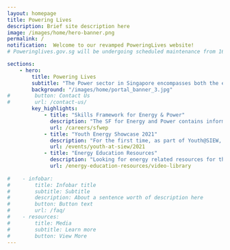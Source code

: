 ```yaml
---
layout: homepage
title: Powering Lives
description: Brief site description here
image: /images/home/hero-banner.png 
permalink: /
notification:  Welcome to our revamped PoweringLives website!
# Poweringlives.gov.sg will be undergoing scheduled maintenance from 16 Jul 2021 (18:00) to 16 Jul 2021 (20:00), and will not be available during this period. We apologise for any inconvenience.

sections:
    - hero:
        title: Powering Lives
        subtitle: "The Power sector in Singapore encompasses both the electricity and gas sectors. Together with our industry partners, we ensure that a stable, affordable and sustainable supply of energy is delivered to consumers."
        background: "/images/home/portal_banner_3.jpg"
#        button: Contact Us
#        url: /contact-us/
        key_highlights:
            - title: "Skills Framework for Energy & Power"
              description: "The SF for Energy and Power contains information on trends, career pathways, occupations, job roles, skills and competencies and training programmes." 
              url: /careers/sfwep
            - title: "Youth Energy Showcase 2021"
              description: "For the first time, as part of Youth@SIEW, we open the showcase to the public to share comments and ideas on 10 school projects. The form will be open till 26 November 2021."
              url: /events/youth-at-siew/2021
            - title: "Energy Education Resources"
              description: "Looking for energy related resources for the classroom? Check out our resources page!"
              url: /energy-education-resources/video-library
              
#    - infobar:
#        title: Infobar title
#        subtitle: Subtitle
#        description: About a sentence worth of description here
#        button: Button text
#        url: /faq/
#    - resources:
#        title: Media
#        subtitle: Learn more
#        button: View More
---
```

